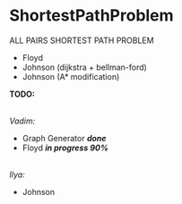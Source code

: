 
# ShortestPathProblem
ALL PAIRS SHORTEST PATH PROBLEM 
- Floyd
- Johnson (dijkstra + bellman-ford)
- Johnson (A* modification)

**TODO:** 

<br> *Vadim:* 
- Graph Generator ***done***
- Floyd ***in progress 90%***

<br> *Ilya:* 
- Johnson
